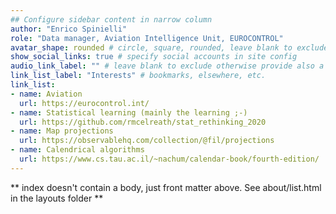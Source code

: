 ```yaml
---
## Configure sidebar content in narrow column
author: "Enrico Spinielli"
role: "Data manager, Aviation Intelligence Unit, EUROCONTROL"
avatar_shape: rounded # circle, square, rounded, leave blank to exclude
show_social_links: true # specify social accounts in site config
audio_link_label: "" # leave blank to exclude otherwise provide also a .m4a filename containing 'audio'
link_list_label: "Interests" # bookmarks, elsewhere, etc.
link_list:
- name: Aviation
  url: https://eurocontrol.int/
- name: Statistical learning (mainly the learning ;-)
  url: https://github.com/rmcelreath/stat_rethinking_2020
- name: Map projections
  url: https://observablehq.com/collection/@fil/projections
- name: Calendrical algorithms
  url: https://www.cs.tau.ac.il/~nachum/calendar-book/fourth-edition/
---
```


** index doesn't contain a body, just front matter above.
See about/list.html in the layouts folder **